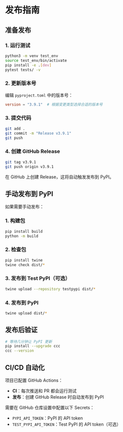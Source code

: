 # 发布指南

## 准备发布

### 1. 运行测试
```bash
python3 -m venv test_env
source test_env/bin/activate
pip install -e .[dev]
pytest tests/ -v
```

### 2. 更新版本号
编辑 `pyproject.toml` 中的版本号：
```toml
version = "3.9.1"  # 根据变更类型选择合适的版本号
```

### 3. 提交代码
```bash
git add .
git commit -m "Release v3.9.1"
git push
```

### 4. 创建 GitHub Release
```bash
git tag v3.9.1
git push origin v3.9.1
```

在 GitHub 上创建 Release，这将自动触发发布到 PyPI。

## 手动发布到 PyPI

如果需要手动发布：

### 1. 构建包
```bash
pip install build
python -m build
```

### 2. 检查包
```bash
pip install twine
twine check dist/*
```

### 3. 发布到 Test PyPI（可选）
```bash
twine upload --repository testpypi dist/*
```

### 4. 发布到 PyPI
```bash
twine upload dist/*
```

## 发布后验证

```bash
# 等待几分钟让 PyPI 更新
pip install --upgrade ccc
ccc --version
```

## CI/CD 自动化

项目已配置 GitHub Actions：
- **CI**：每次推送和 PR 都会运行测试
- **发布**：创建 GitHub Release 时自动发布到 PyPI

需要在 GitHub 仓库设置中配置以下 Secrets：
- `PYPI_API_TOKEN`：PyPI 的 API token
- `TEST_PYPI_API_TOKEN`：Test PyPI 的 API token（可选）